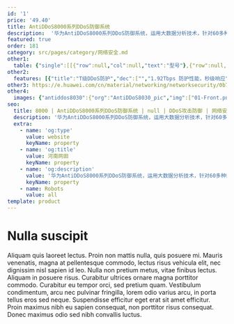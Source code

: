 ```yaml
---
id: '1'
price: '49.40'
title: AntiDDoS8000系列DDoS防御系统
description:  '华为AntiDDoS8000系列DDoS防御系统，运用大数据分析技术，针对60多种网络流量进行抽象建模，可以实现T级防护性能，秒级攻击响应速度和超百种攻击的全面防御。通过与华为云清洗中心联动，可以实现分层清洗，为用户提供从网络链路带宽到在线业务的全面防护。'
featured: true
order: 181
category: src/pages/category/网络安全.md
other1: 
  table: {"single":[[{"row":null,"col":null,"text":"型号"},{"row":null,"col":null,"text":"AntiDDoS8030"},{"row":null,"col":null,"text":"AntiDDoS8080"},{"row":null,"col":null,"text":"AntiDDoS8160"}],[{"row":null,"col":null,"text":"扩展槽位"},{"row":null,"col":null,"text":"3"},{"row":null,"col":null,"text":"8"},{"row":null,"col":null,"text":"16"}],[{"row":null,"col":null,"text":"扩展接口板"},{"row":null,"col":null,"text":"FW-LPUF-120, 2个子槽位"},{"row":null,"col":null,"text":"FW-LPUF-120, 2个子槽位\nFW-LPUF-240, 2个子槽位 "},{"row":null,"col":null,"text":"FW-LPUF-120, 2个子槽位\nFW-LPUF-240, 2个子槽位 "}],[{"row":null,"col":null,"text":"扩展子卡"},{"row":null,"col":"3","text":"24 x GE (SFP); 5 x 10GE (SFP+); 6 x 10GE (SFP+); 12 x 10GE (SFP+); 1 x 40GE (CFP); 1 x 100GE (CFP)"}],[{"row":null,"col":null,"text":"高 x 宽 x 深"},{"row":null,"col":null,"text":"DC: 175 mm x 442 mm × 650 mm (4U)\n AC: 220 mm x 442 mm x 650 mm (5U) "},{"row":null,"col":null,"text":"620 mm x 442 mm x 650 mm (14U)"},{"row":null,"col":null,"text":" 1420 mm x 442 mm x 650 mm (32U) "}],[{"row":null,"col":null,"text":" DDoS防护功能"},{"row":null,"col":"3","text":"协议滥用类攻击防护功能：\nLAND；Fraggle；Smurf；Winnuke；Ping of Death；Tear Drop；TCP Error Flag等攻击。\n\n\nWeb应用防护功能：\nHTTP Get Flood；HTTP Post Flood；HTTP Slow Header；HTTP Slow Post；HTTPS Flood；SSL DoS/DDoS；WordPress反射放大攻击；RUDY；LOIC；支持报文合法性检查。\n\n\n扫描窥探型攻击防护功能：\n端口扫描；地址扫描；TRACERT控制报文攻击；IP源站选路选项攻击；IP时间戳选项攻击；IP路由记录选项攻击等。\n\n\nDNS应用防护功能：\nDNS Query Flood；DNS Reply Flood；DNS缓存投毒攻击；支持源限速。\n\n\n网络型攻击防护功能：\nSYN Flood；SYN-ACK Flood；ACK Flood；FIN Flood；RST Flood；TCP fragment Flood；UDP Flood；UDP Fragment Flood；IP Flood；ICMP Flood；TCP连接耗尽攻击；Sockstress；TCP重传攻击；TCP空连接攻击。\n\n\nSIP应用防护功能：\nSIP Flood/SIP Methods Flood防范，包括：Register Flood；Deregistration Flood；Authentication Flood；Call Flood；支持源限速。\n\n\nUDP反射放大攻击防护功能：\nNTP反射放大；DNS反射放大；SSDP反射放大；Chargen反射放大；TFTP反射放大；SNMP反射放大；NetBIOS反射放大； QOTD反射放大；Quake Network Protocol反射放大；Portmapper反射放大；Microsoft SQL Resolution Service 反射放大；RIPv1反射放大；Steam Protocol反射放大。\n\n\n过滤器功能：\nIP报文过滤器；TCP报文过滤器；UDP报文过滤器；ICMP报文过滤器；DNS报文过滤器；SIP报文过滤器；HTTP报文过滤器。\n\n\n地理位置过滤功能：\n支持基于源IP的地理位置进行阻断、限速。\n\n\n攻击特征库功能：\nRUDY；slowhttptest；slowloris；LOIC；AnonCannon；RefRef；ApacheKill；ApacheBench；支持每周自动更新。\n\n\nIP信誉功能：\n全球最活跃的500万僵尸主机，支持每日自动更新，快速阻断攻击；支持本地业务访问IP信誉，基于本地业务访问会话建立动态IP信誉，快速转发业务访问流量，提升用户体验。\n\n\n\n"}]]}
other2:
  features: [{"title":"T级DDoS防护","dec":["","1.92Tbps 防护性能，秒级响应",""]},{"title":"精准DDoS防护","dec":["","60+流量模型，100+防护类型",""]},{"title":"增值运营","dec":["","10万租户，差异化运营，租户自助Portal",""]}]
other3: https://e.huawei.com/cn/material/networking/networksecurity/0b7e9317893b4369aaa1733ce96a2400
other4:
  images: {"antiddos8030":{"org":"AntiDDoS8030_pic","img":["01-Front.png","02-Front_looking_down.png","03-Front_left_down.png","04-Front_right_down.png","08-Rear_looking_down.png","09-Rear_left_down.png","10-Rear_right_down.png"]}}
seo:
  title: 8000 | AntiDDoS8000系列DDoS防御系统 | null | DDoS攻击防御 | 网络安全 | 企业网络
  description: '华为AntiDDoS8000系列DDoS防御系统，运用大数据分析技术，针对60多种网络流量进行抽象建模，可以实现T级防护性能，秒级攻击响应速度和超百种攻击的全面防御。通过与华为云清洗中心联动，可以实现分层清洗，为用户提供从网络链路带宽到在线业务的全面防护。'
  extra:
    - name: 'og:type'
      value: website
      keyName: property
    - name: 'og:title'
      value: 河南网田
      keyName: property
    - name: 'og:description'
      value: '华为AntiDDoS8000系列DDoS防御系统，运用大数据分析技术，针对60多种网络流量进行抽象建模，可以实现T级防护性能，秒级攻击响应速度和超百种攻击的全面防御。通过与华为云清洗中心联动，可以实现分层清洗，为用户提供从网络链路带宽到在线业务的全面防护。'
      keyName: property
    - name: Robots
      value: all
template: product
---
```


# Nulla suscipit

Aliquam quis laoreet lectus. Proin non mattis nulla, quis posuere mi. Mauris venenatis, magna at pellentesque commodo, lectus risus vehicula elit, nec dignissim nisl sapien id leo. Nulla non pretium metus, vitae finibus lectus. Aliquam in posuere risus. Curabitur ultrices ornare magna porttitor commodo. Curabitur eu tempor orci, sed pretium quam. Vestibulum condimentum, arcu nec pulvinar fringilla, lorem odio varius arcu, in porta tellus eros sed neque. Suspendisse efficitur eget erat sit amet efficitur. Proin maximus nibh eu sapien consequat, non porttitor risus consequat. Donec maximus odio sed nibh convallis luctus.